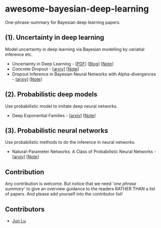 # awesome-bayesian-deep-learning
One-phrase-summary for Bayesian deep learning papers.

## (1). Uncertainty in deep learning
Model uncertainty in deep learning via Bayesian modelling by variatial inference etc.

- Uncertainty in Deep Learning - [[PDF](https://pdfs.semanticscholar.org/a6af/62389c6655770c624e2fa3f3ad6dc26bf77e.pdf)] [[Blog](http://mlg.eng.cam.ac.uk/yarin/blog_2248.html)] [[Note](/notes/uncertainty-deep-learning.md)]
- Concrete Dropout - [[arxiv](https://arxiv.org/abs/1705.07832)] [[Note](/notes/concrete-dropout.md)]
- Dropout Inference in Bayesian Neural Networks with Alpha-divergences - [[arxiv](https://arxiv.org/abs/1703.02914)] [[Note](/notes/alpha-divergence.md)]

## (2). Probabilistic deep models
Use probabilistic model to imitate deep neural networks.

- Deep Exponential Families - [[arxiv](https://arxiv.org/pdf/1411.2581.pdf)] [[Note](/notes/deep-expo-families.md)]

## (3). Probabilistic neural networks
Use probabilistic methods to do the inference in neural networks.

- Natural-Parameter Networks: A Class of Probabilistic Neural Networks - [[arxiv](https://arxiv.org/abs/1611.00448)] [[Note](/notes/npn.md)]

## Contribution
Any contribution is welcome. But notice that we need '*one phrase summary*' to give an overview guidance to the readers RATHER THAN a list of papers. And please add yourself into the contributor list!

## Contributors
- [Jun Lu](https://github.com/junlulocky)
